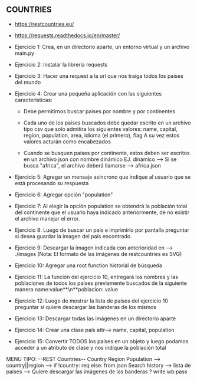 ## COUNTRIES

* https://restcountries.eu/

* https://requests.readthedocs.io/en/master/

* Ejercicio 1: Crea, en un directorio aparte, un entorno virtual y un archivo main.py

* Ejercicio 2: Instalar la librería requests

* Ejercicio 3: Hacer una request a la url que nos traiga todos los países del mundo

* Ejercicio 4: Crear una pequeña aplicación con las siguientes características:

    - Debe permitirnos buscar países por nombre y por continentes 
    
    - Cada uno de los países buscados debe quedar escrito en un archivo tipo csv que solo admitira los siguientes valores: name,     capital, region, population, area, idioma (el primero), flag A su vez estos valores acturán como encabezados

    - Cuando se busquen países por continente, estos deben ser escritos en un archivo json con nombre dinámico 
    EJ. dinámico --> Si se busca "africa", el archivo deberá llamarse --> africa.json

* Ejercicio 5: Agregar un mensaje asíncrono que indique al usuario que se está procesando su respuesta

* Ejercicio 6: Agregar opción "population"

* Ejercicio 7: Al elegir la opción population se obtendrá la población total del continente que el usuario haya indicado anteriormente, de no existir el archivo manejar el error.

* Ejercicio 8: Luego de buscar un país e imprimirlo por pantalla preguntar si desea guardar la imagen del país encontrado.

* Ejercicio 9: Descargar la imagen indicada con anterioridad en --> ./images (Nota: El formato de las imágenes de restcountries es SVG)

* Ejercicio 10: Agregar una root function historial de búsqueda

* Ejercicio 11: La función del ejercicio 10, entregará los nombres y las poblaciones de todos los países previamente buscados de la siguiente manera name:value**\n**poblacion: value

* Ejercicio 12: Luego de mostrar la lista de países del ejercicio 10 preguntar si quiere descargar las banderas de los mismos

* Ejercicio 13: Descargar todas las imágenes en un directorio aparte

* Ejercicio 14: Crear una clase país attr--> name, capital, population

* Ejercicio 15: Convertir TODOS los países en un objeto y luego podamos acceder a un atributo de clase y nos indique la población total

MENU TIPO:
--REST Countries--
Country
Region
Population --> country||region --> if !country: req else: from json
Search history --> lista de países --> Quiere descargar las imágenes de las banderas ?  write wb:pass